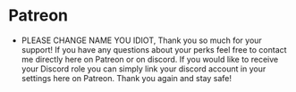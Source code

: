 # Patreon
  * PLEASE CHANGE NAME YOU IDIOT, Thank you so much for your support! If you have any questions about your perks feel free to contact me directly here on Patreon or on discord. If you would like to receive your Discord role you can simply link your discord account in your settings here on Patreon. Thank you again and stay safe!
